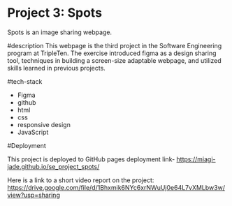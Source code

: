 # Project 3: Spots

Spots is an image sharing webpage.

#description
This webpage is the third project in the Software Engineering program at TripleTen.
The exercise introduced figma as a design sharing tool, techniques in building a screen-size adaptable webpage, and utilized skills learned in previous projects.

#tech-stack

- Figma
- github
- html
- css
- responsive design
- JavaScript

#Deployment

This project is deployed to GitHub pages
deployment link- https://miagi-jade.github.io/se_project_spots/

Here is a link to a short video report on the project:
https://drive.google.com/file/d/1Bhxmik6NYc6xrNWuUj0e64L7vXMLbw3w/view?usp=sharing
